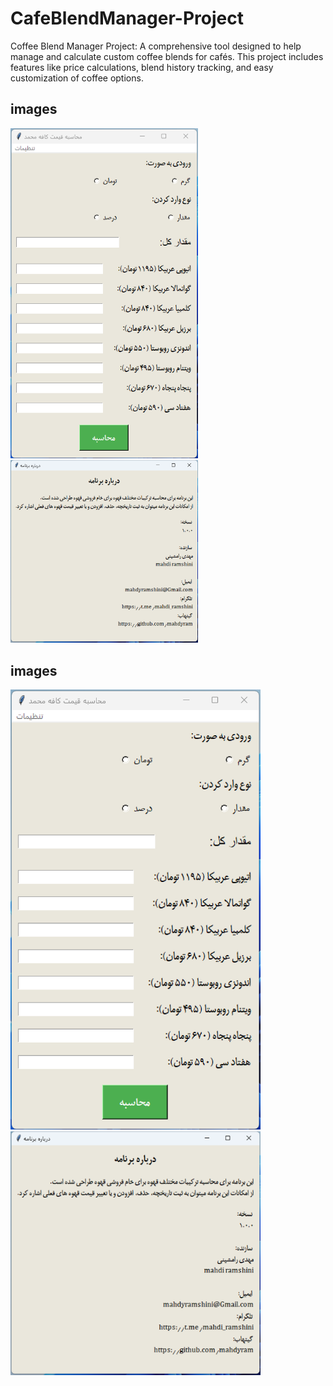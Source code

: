 # CafeBlendManager-Project
Coffee Blend Manager Project: A comprehensive tool designed to help manage and calculate custom coffee blends for cafés. This project includes features like price calculations, blend history tracking, and easy customization of coffee options.
## images

<div>
    <img src="Images/coffee_image_1.png" alt="Coffee Image 1" width="300" style="display:inline-block; margin-right:10px;"/>
    <img src="Images/coffee_image_2.png" alt="Coffee Image 2" width="300" style="display:inline-block;"/>
</div>

## images

<img src="Images/coffee_image_1.png" alt="Coffee Image 1" width="400"/>
<img src="Images/coffee_image_2.png" alt="Coffee Image 2" width="400"/>
